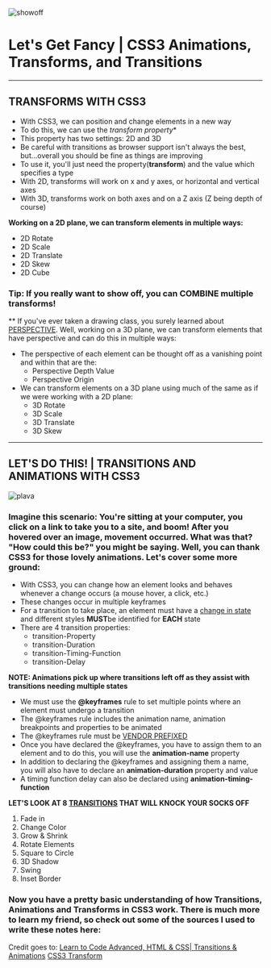![showoff](https://media.giphy.com/media/3oI9JxRfYNSAK1pCEM/giphy.gif)
# Let's Get Fancy | CSS3 Animations, Transforms, and Transitions 
---
## TRANSFORMS WITH CSS3

* With CSS3, we can position and change elements in a new way
* To do this, we can use the **transform* property**
* This property has two settings: 2D and 3D
* Be careful with transitions as browser support isn't always the best, but...overall you should be fine as things are improving
* To use it, you'll just need the property(**transform**) and the value which specifies a type
* With 2D, transforms will work on x and y axes, or horizontal and vertical axes
* With 3D, transforms work on both axes and on a Z axis (Z being depth of course)

**Working on a 2D plane, we can transform elements in multiple ways:**

* 2D Rotate
* 2D Scale
* 2D Translate
* 2D Skew
* 2D Cube

### Tip: If you really want to show off, you can COMBINE multiple transforms!

** If you've ever taken a drawing class, you surely learned about [PERSPECTIVE](https://mymodernmet.com/perspective-drawing/). Well, working on a 3D plane, we can transform elements that have perspective and can do this in multiple ways:

* The perspective of each element can be thought off as a vanishing point and within that are the:
  * Perspective Depth Value
  * Perspective Origin
* We can transform elements on a 3D plane using much of the same as if we were working with a 2D plane: 
  * 3D Rotate
  * 3D Scale
  * 3D Translate
  * 3D Skew
-----
## LET'S DO THIS! | TRANSITIONS AND ANIMATIONS WITH CSS3
![plava](https://media.giphy.com/media/pwvrJtQkm8NgY/giphy.gif)

### Imagine this scenario: You're sitting at your computer, you click on a link to take you to a site, and boom! After you hovered over an image, movement occurred. What was that? "How could this be?" you might be saying. Well, you can thank CSS3 for those lovely animations. Let's cover some more ground:

* With CSS3, you can change how an element looks and behaves whenever a change occurs (a mouse hover, a click, etc.)
* These changes occur in multiple keyframes
* For a transition to take place, an element must have a [change in state](https://developer.mozilla.org/en-US/docs/Web/CSS/CSS_Transitions/Using_CSS_transitions) and different styles **MUST**be identified for **EACH** state
* There are 4 transition properties:
    * transition-Property
    * transition-Duration
    * transition-Timing-Function
    * transition-Delay

**NOTE: Animations pick up where transitions left off as they assist with transitions needing multiple states**

* We must use the **@keyframes** rule to set multiple points where an element must undergo a transition
* The @keyframes rule includes the animation name, animation breakpoints and properties to be animated
* The @keyframes rule must be [VENDOR PREFIXED](https://developer.mozilla.org/en-US/docs/Glossary/Vendor_Prefix)
* Once you have declared the @keyframes, you have to assign them to an element and to do this, you will use the **animation-name** property
* In addition to declaring the @keyframes and assigning them a name, you will also have to declare an **animation-duration** property and value
* A timing function delay can also be declared using **animation-timing-function**

**LET'S LOOK AT 8 [TRANSITIONS](http://www.webdesignerdepot.com/2014/05/8-simple-css3-transitions-that-will-wow-your-users/) THAT WILL KNOCK YOUR SOCKS OFF**
1. Fade in
2. Change Color
3. Grow & Shrink
4. Rotate Elements
5. Square to Circle
6. 3D Shadow
7. Swing
8. Inset Border

### Now you have a pretty basic understanding of how Transitions, Animations and Transforms in CSS3 work. There is much more to learn my friend, so check out some of the sources I used to write these notes here:

Credit goes to:
[Learn to Code Advanced, HTML & CSS| Transitions & Animations](https://learn.shayhowe.com/advanced-html-css/transitions-animations/)
[CSS3 Transform](https://www.w3schools.com/cssref/css3_pr_transform.asp)



